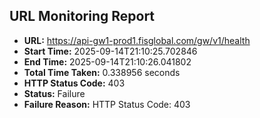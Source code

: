 ## URL Monitoring Report

- **URL:** https://api-gw1-prod1.fisglobal.com/gw/v1/health
- **Start Time:** 2025-09-14T21:10:25.702846
- **End Time:** 2025-09-14T21:10:26.041802
- **Total Time Taken:** 0.338956 seconds
- **HTTP Status Code:** 403
- **Status:** Failure
- **Failure Reason:** HTTP Status Code: 403
